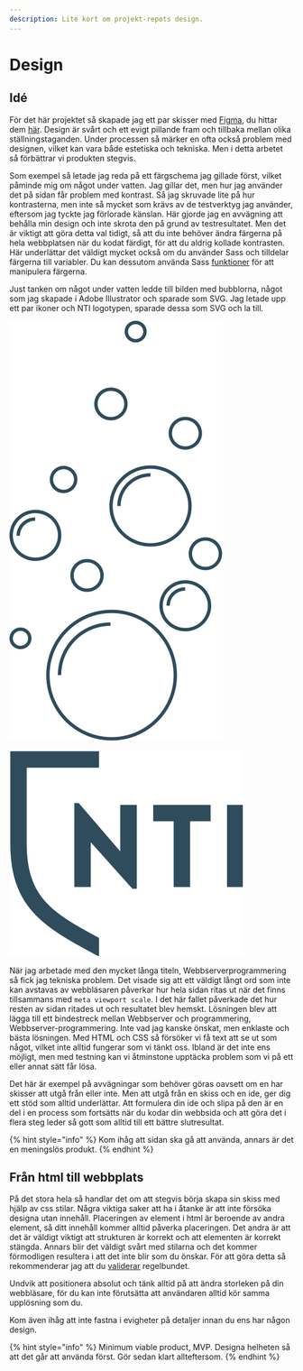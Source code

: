 ```yaml
---
description: Lite kort om projekt-repots design.
---
```


# Design

## Idé

För det här projektet så skapade jag ett par skisser med [Figma](https://www.figma.com/), du hittar dem [här](https://www.figma.com/file/tngmvFgOZ96E1xHm9Igr9o/Webbserver-node?node-id=0%3A1). Design är svårt och ett evigt pillande fram och tillbaka mellan olika ställningstaganden. Under processen så märker en ofta också problem med designen, vilket kan vara både estetiska och tekniska. Men i detta arbetet så förbättrar vi produkten stegvis.

Som exempel så letade jag reda på ett färgschema jag gillade först, vilket påminde mig om något under vatten. Jag gillar det, men hur jag använder det på sidan får problem med kontrast. Så jag skruvade lite på hur kontrasterna, men inte så mycket som krävs av de testverktyg jag använder, eftersom jag tyckte jag förlorade känslan. Här gjorde jag en avvägning att behålla min design och inte skrota den på grund av testresultatet. Men det är viktigt att göra detta val tidigt, så att du inte behöver ändra färgerna på hela webbplatsen när du kodat färdigt, för att du aldrig kollade kontrasten. Här underlättar det väldigt mycket också om du använder Sass och tilldelar färgerna till variabler. Du kan dessutom använda Sass [funktioner](https://sass-lang.com/documentation/modules/color) för att manipulera färgerna.

Just tanken om något under vatten ledde till bilden med bubblorna, något som jag skapade i Adobe Illustrator och sparade som SVG. Jag letade upp ett par ikoner och NTI logotypen, sparade dessa som SVG och la till. 

![Bubblor](../.gitbook/assets/bubbles-v2.svg)

![Ikon logo](../.gitbook/assets/nti_icon.svg)

När jag arbetade med den mycket långa titeln, Webbserverprogrammering så fick jag tekniska problem. Det visade sig att ett väldigt långt ord som inte kan avstavas av webbläsaren påverkar hur hela sidan ritas ut när det finns tillsammans med `meta viewport scale`. I det här fallet påverkade det hur resten av sidan ritades ut och resultatet blev hemskt. Lösningen blev att lägga till ett bindestreck mellan Webbserver och programmering, Webbserver-programmering. Inte vad jag kanske önskat, men enklaste och bästa lösningen. Med HTML och CSS så försöker vi få text att se ut som något, vilket inte alltid fungerar som vi tänkt oss. Ibland är det inte ens möjligt, men med testning kan vi åtminstone upptäcka problem som vi på ett eller annat sätt får lösa.

Det här är exempel på avvägningar som behöver göras oavsett om en har skisser att utgå från eller inte. Men att utgå från en skiss och en ide, ger dig ett stöd som alltid underlättar. Att formulera din ide och slipa på den är en del i en process som fortsätts när du kodar din webbsida och att göra det i flera steg leder så gott som alltid till ett bättre slutresultat.

{% hint style="info" %}
Kom ihåg att sidan ska gå att använda, annars är det en meningslös produkt.
{% endhint %}

## Från html till webbplats

På det stora hela så handlar det om att stegvis börja skapa sin skiss med hjälp av css stilar. Några viktiga saker att ha i åtanke är att inte försöka designa utan innehåll. Placeringen av element i html är beroende av andra element, så ditt innehåll kommer alltid påverka placeringen. Det andra är att det är väldigt viktigt att strukturen är korrekt och att elementen är korrekt stängda. Annars blir det väldigt svårt med stilarna och det kommer förmodligen resultera i att det inte blir som du önskar. För att göra detta så rekommenderar jag att du [validerar](https://validator.nu/) regelbundet.

Undvik att positionera absolut och tänk alltid på att ändra storleken på din webbläsare, för du kan inte förutsätta att användaren alltid kör samma upplösning som du.

Kom även ihåg att inte fastna i evigheter på detaljer innan du ens har någon design.

{% hint style="info" %}
Minimum viable product, MVP. Designa helheten så att det går att använda först. Gör sedan klart allteftersom.
{% endhint %}



